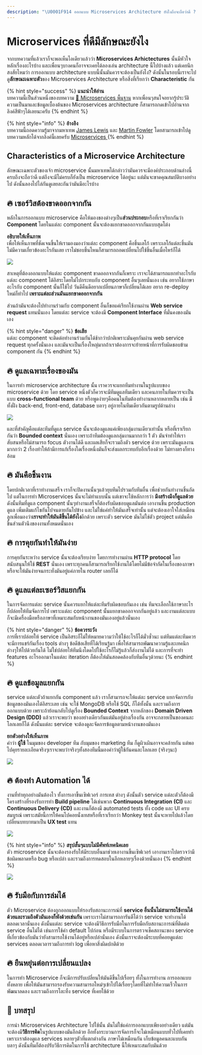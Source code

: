 ```yaml
---
description: "\U0001F914 ออกแบบ Microservices Architecture ยังไงถึงจะถือว่าดี ?"
---
```


# Microservices ที่ดีมีลักษณะยังไง

จากบทความที่แล้วเราก็จะพอเห็นไอเดียวแล้วว่า **Microservices Arhictectures** นั้นมีหัวใจหลักเรื่องอะไรบ้าง และเพื่อนๆบางคนก็อาจจะเคยได้ลองเล่น architecture นี้ไปบ้างแล้ว แต่เคยนึกสงสัยไหมว่า การออกแบบ architecture แบบนี้นั้นมันควรจะต้องเป็นยังไง? ดังนั้นในรอบนี้เราจะไปดู**ลักษณะเฉพาะตัว**ของ Microservices Architecture หรือสิ่งที่เรียกว่า **Characteristic** กัน

{% hint style="success" %}
**แนะนำให้อ่าน**  
บทความนี้เป็นส่วนหนึ่งของบทความ [👶 Microservices พื้นฐาน](https://saladpuk.gitbook.io/learn/basic/microservices) หากเพื่อนๆสนใจอยากรู้ประวัติความเป็นมาและข้อมูลเบื้องต้นของ Microservices architecture ก็สามารถกดเข้าไปอ่านจากลิงค์สีฟ้าๆได้เลยนะครับ
{% endhint %}

{% hint style="info" %}
**อ้างอิง**  
บทความนี้ถอดความรู้มาจากมหาเทพ [James Lewis](https://twitter.com/boicy) และ [Martin Fowler](https://martinfowler.com/) โดยสามารถเข้าไปดูบทความหลักได้จากลิงค์นี้เลยครับ [Microservices ](https://martinfowler.com/articles/microservices.html)
{% endhint %}

## Characteristics of a Microservice Architecture

ลักษณะเฉพาะตัวของเจ้า microservice นั้นมหาเทพได้กล่าวว่ามันควรจะมีองค์ประกอบด้านล่างนี้ครบถึงจะถือว่าดี แต่ถึงจะมีไม่ครบก็ยังเป็น microservice ได้อยู่นะ แต่มันจะขาดคุณสมบัติบางอย่างไป ดังนั้นลองไปไล่กันดูเลยละกันว่ามันมีอะไรบ้าง

## 🔥 เซอร์วิสต้องขาดออกจากกัน

หลักในการออกแบบ microservice คือให้มองของต่างๆเป็น**ส่วนประกอบ**หรือที่เราเรียกกันว่า **Component** โดยในแต่ละ component นั้นจะต้องแยกขาดออกจากกันแบบสุดโต่ง

**อธิบายให้เห็นภาพ**  
เพื่อให้เห็นภาพที่ชัดเจนขึ้นให้เรามองมองว่าแต่ละ component คือชิ้นเลโก้ เพราะเลโก้แต่ละชิ้นมันไม่มีความเกี่ยวข้องอะไรกันเลย เราไม่ชอบชิ้นไหนก็สามารถถอดเปลี่ยนไปใช้ชิ้นอื่นเมื่อไหร่ก็ได้

![](../../.gitbook/assets/image%20%28660%29.png)

สาเหตุที่ต้องออกแบบให้แต่ละ component ขาดออกจากกันก็เพราะ เราจะได้สามารถแยกทำอะไรกับแต่ละ component ได้อิสระโดยไม่ไปกระทบกับ component อื่นๆเลยนั่นเอง เช่น อยากใช้ภาษาอะไรกับ component นั้นก็ใช้ไป วันดีคืนดีอยากเปลี่ยนภาษาก็เปลี่ยนได้เลย อยาก re-deploy ใหม่ก็ทำไป **เพราะแต่ละส่วนมันแยกขาดออกจากกัน**

ส่วนถ้ามันจะต้องไปทำงานร่วมกับ component อื่นก็ขอแค่เรียกใช้งานผ่าน **Web service request** แทนนั่นเอง โดยแต่ละ service จะต้องมี **Component Interface** ที่มั่นคงของมันเอง

{% hint style="danger" %}
**ข้อเสีย**  
แต่ละ component จะติดต่อทำงานร่วมกันได้ช้ากว่าปกติเพราะมันคุยกันผ่าน web service request ทุกครั้งนั่นเอง และมันจะเป็นเรื่องใหญ่มากถ้าเราต้องการจะย้ายหน้าที่การรับผิดชอบข้าม component กัน
{% endhint %}

## 🔥 ดูแลเฉพาะเรื่องของมัน

ในการทำ microservice architecture นั้น เราควรจะแยกทีมทำงานในรูปแบบของ microservice ด้วย โดย service หนึ่งตัวก็ควรจะมีทีมดูแลทีมเดียว และคนภายในทีมควรจะเป็นแบบ **cross-functional team** ด้วย หรือพูดง่ายๆคือคนในทีมต้องทำงานหลากหลายเป็น เช่น มีทั้งฝั่ง back-end, front-end, database บลาๆ อยู่ภายในทีมเดียวกันตามรูปด้านล่าง

![](../../.gitbook/assets/image%20%2828%29.png)

และที่สำคัญคือแต่ละทีมที่ดูแล service นั้นจะต้องดูแลแค่เพียงกลุ่มงานเดียวเท่านั้น หรือที่เราเรียกกันว่า **Bounded context** นั่นเอง เพราะถ้าทีมต้องดูแลกลุ่มงานมากกว่า 1 ตัว มันจำทำให้เราสับสนหรือไม่สามารถ focus ตัวงานได้ดี และผลเสียก็จะรวมถึงตัว service ด้วย เพราะมันดูแลงานมากกว่า 2 เรื่องทำให้ถ้ามีการแก้เรื่องใดเรื่องหนึ่งมันก็จะส่งผลกระทบกับอีกเรื่องด้วย ไม่ทางตรงก็ทางอ้อม

## 🔥 มันคือชิ้นงาน

โดยปกติเวลาที่เราทำงานเสร็จ เราก็จะปิดงานนั้นๆแล้วยุบทีมไปรวมกับทีมอื่น เพื่อช่วยกันทำงานชิ้นถัดไป แต่ในการทำ Microservices นั้นจะไม่ทำแบบนั้น แต่เขาจะใช้หลักการว่า **มึงสร้างมึงก็ดูแลด้วย** ดังนั้นทีมที่ดูแล component นั้นๆทำงานเสร็จก็ต้องรับผิดชอบดูแลมันต่อ เอางานขึ้น production ดูแล เพิ่มเติมแก้ไขกันไปจนตายกันไปข้าง และไม่ใช่แค่ทำให้มันเสร็จเท่านั้น แต่จะต้องเอาใจใส่เหมือนลูกเพื่อมองว่า**เราจะทำให้มันดีขึ้นได้ยังไง**อีกด้วย เพราะตัว service มันไม่ใช่ตัว project แต่มันคือชิ้นส่วนตัวนึงของงานทั้งหมดนั่นเอง

## 🔥 การคุยกันทำให้มันง่าย

การคุยกันระหว่าง service นั้นจะต้องเรียบง่าย โดยการทำงานผ่าน **HTTP protocol** โดยสนับสนุนให้ใช้ **REST** นั่นเอง เพราะทุกคนก็สามารถเรียกใช้งานได้โดยไม่มีข้อจำกัดในเรื่องของภาษา หรือจะให้มันง่ายจนกระทั่งมันอยู่แค่ภายใน router เลยก็ได้

## 🔥 ดูแลแต่ละเซอร์วิสแยกกัน

ในการจัดการแต่ละ service นั้นควรแยกให้แต่ละทีมรับผิดชอบกันเอง เช่น ทีมจะเลือกใช้ภาษาอะไร ก็ปล่อยให้ทีมจัดการไป เพราะแต่ละ component นั้นแยกขาดออกจากกันอยู่แล้ว และงานแต่ละแบบก็จะมีเครื่องมือหรือภาษาที่เหมาะสมกับหน้างานของมันเองอยู่แล้วนั่นเอง

{% hint style="danger" %}
**ข้อควรระวัง**  
การที่เราปล่อยให้ service เป็นอิสระก็ไม่ให้หมายความว่าให้ใช้อะไรก็ได้มั่วซั่วนะ แต่ทีมแต่ละทีมควรจะมีการแชร์กันเรื่อง tools ต่างๆ ข้อดีข้อเสียที่ได้เรียนรู้มา เพื่อให้สามารถพัฒนาความรู้และเทคนิกต่างๆให้ไปด้วยกันได้ ไม่ใช่ปล่อยให้ทีมนึงโดดไปใช้อะไรก็ไม่รู้แล้วก็ส่งงานไม่ได้ และการที่จะทำ features อะไรออกมาในแต่ละ iteration ก็ต้องให้มันสอดคล้องกับทีมอื่นๆด้วยนะ
{% endhint %}

## 🔥 ดูแลข้อมูลแยกกัน

service แต่ละตัวถ้าแยกกัน component แล้ว เราก็สามารถจะให้แต่ละ service แยกจัดการกับข้อมูลของมันเองได้อิสระเลย เช่น จะใช้ MongoDB หรือใช้ SQL ก็ได้ทั้งนั้น และรวมถึงการออกแบบด้วย เพราะถ้าย้อนกลับไปดูเรื่อง **Bounded Context** จากหลักของ **Domain Driven Design \(DDD\)** แล้วเราจะพบว่า ของอย่างเดียวกันแต่มันอยู่ต่างเรื่องกัน อาจจะกลายเป็นของคนละโลกเลยก็ได้ ดังนั้นแต่ละ service จะต้องดูละจัดการข้อมูลตามหน้างานของมันเอง

**ยกตัวอย่างให้เห็นภาพ**  
คำว่า **ผู้ใช้** ในมุมของ developer ทีม กับมุมของ marketing ทีม ก็ดูผิวเผินอาจจะคล้ายกัน แต่พอไปคุยรายละเอียดจริงๆเราจะพบว่าจริงๆทั้งสองทีมนี้มองคำว่าผู้ใช้กันคนละโลกเลย \(จริงๆนะ\)

![](../../.gitbook/assets/image%20%28261%29.png)

## 🔥 ต้องทำ Automation ได้

งานที่ทำทุกอย่างมันต้องไว ทั้งการเอาขึ้นเซิฟเวอร์ การเทส ต่างๆ ดังนั้นตัว service แต่ละตัวก็ต้องมีโครงสร้างที่รองรับการทำ **Build pipeline** ได้เช่นพวก **Continuous Integration \(CI\)** และ **Continuous Delivery \(CD\)** และงานก็ต้องมี automated tests ทั้ง code และ UI ครบสมบูรณ์ เพราะสมัยนี้การให้คนไปคอยนั่งเทสหรือที่เราเรียกว่า Monkey test นั้นจะหายไปแล้วโดยเปลี่ยนบทบาทมาเป็น **UX test** แทน

![](../../.gitbook/assets/image%20%28672%29.png)

{% hint style="info" %}
**สรุปสั้นๆแบบไม่มีศัพท์เทคนิคเลย**  
ตัว microservice นั้นจะต้องรองรับให้มีระบบอื่นมาช่วยเอางานขึ้นเซิฟเวอร์ เอางานเราไปตรวจว่ามีข้อผิดพลาดหรือ bug หรือเปล่า และรวมถึงการทดสอบในอีกหลายๆเรื่องด้วยนั่นเอง
{% endhint %}

![](../../.gitbook/assets/image%20%28302%29.png)

## 🔥 รับมือกับการล่มได้

ตัว Microservice ต้องถูกออกแบบให้รองรับสถานะการณ์ที่ **service อื่นนั้นไม่สามารถใช้งานได้ด้วยและรวมถึงตัวมันเองก็พังด้วยเช่นกัน** เพราะเราไม่สามารถการันตีได้ว่า service จะทำงานได้ตลอดเวลานั่นเอง ดังนั้นแต่ละ service จะต้องมีวิธีการรับมือในการรับมือกับสถานะการณ์ที่ติดต่อ service อื่นไม่ได้ เช่นการใช้ค่า default ไปก่อน หรือมีระบบในการตรวจเช็คสถานะของ service ที่เกี่ยวข้องกับมันว่ายังสามารถใช้งานได้อยู่หรือเปล่านั่นเอง ดังนั้นเราจะต้องมีระบบที่คอยดูแต่ละ services ตลอดเวลารวมถึงการทำ log เพื่อหาสิ่งผิดปกติด้วย

## 🔥 ยืนหยุ่นต่อการเปลี่ยนแปลง

ในการทำ Microservice ก็จะมีการปรับเปลี่ยนให้มันดีขึ้นไปเรื่อยๆ ทั้งในการทำงาน การออกแบบทั้งหลาย เพื่อให้มันสามารถรองรับความสามารถใหม่ๆเข้าไปได้เรื่อยๆโดยที่ไม่ทำให้ความเร็วในการพัฒนาลดลง และรวมถึงการโละทิ้ง service ที่เคยใช้ด้วย

## 🎯 บทสรุป

การนำ Microservices Architecture ไปใช้นั้น มันไม่ใช่แค่การออกแบบเพียงอย่างเดียว แต่มันจะต้องมี**วิธีการคิด**ในรูปแบบของมันอีกด้วย อีกทั้งกระบวนการจัดการก็จะไม่เหมือนแบบทั่วไปที่เคยทำ เพราะเราต้องดูแล services หลายๆตัวที่แตกต่างกัน ภาษาไม่เหมือนกัน เก็บข้อมูลคนละแบบกัน บลาๆ ดังนั้นทีมก็ต้องปรับวิธีการคิดในการใช้ architecture นี้ให้เหมาะสมกับมันด้วย

